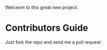 Welceom to this great new project.

Contributors Guide
==================
Just fork the repo and send me a pull request.
